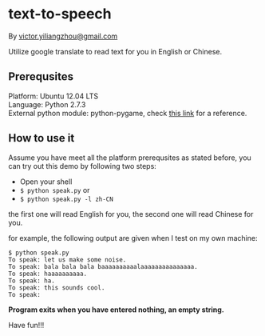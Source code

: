 # text-to-speech
By <victor.yiliangzhou@gmail.com></code>

Utilize google translate to read text for you in English or Chinese.

## Prerequsites
Platform: Ubuntu 12.04 LTS  
Language: Python 2.7.3  
External python module: python-pygame, check [this link](http://www.pygame.org/docs/ref/music.html) for a reference.  

## How to use it
Assume you have meet all the platform prerequsites as stated before, you can try out this demo by following two steps:
+ Open your shell
+ `$ python speak.py`
or
+ `$ python speak.py -l zh-CN`

the first one will read English for you, the second one will read Chinese for you.  

for example, the following output are given when I test on my own machine:  

    $ python speak.py
    To speak: let us make some noise.
    To speak: bala bala bala baaaaaaaaaalaaaaaaaaaaaaaaa.
    To speak: haaaaaaaaaa.
    To speak: ha.
    To speak: this sounds cool.
    To speak:

**Program exits when you have entered nothing, an empty string.**

Have fun!!!

